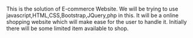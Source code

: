 This is the solution of E-commerce Website. We will be trying to use javascript,HTML,CSS,Bootstrap,JQuery,php in this. It will be a online shopping website which will make ease for the user to handle it. Initially there will be some limited item available to shop.
